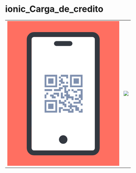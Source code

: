 # ionic_Carga_de_credito
<table>
  <tr>
    <td><img src="./src/assets/login/qr.png"></td>
    <td><img src="https://drive.google.com/file/d/19VMDSkmJuAE6_ANRVOyG2a87TVhWgmgN"></td>
  </tr>
</table>
